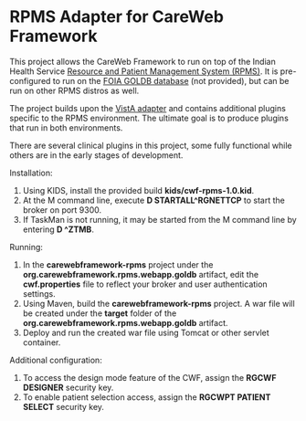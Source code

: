 # RPMS Adapter for CareWeb Framework
This project allows the CareWeb Framework to run on top of the Indian Health Service [Resource and Patient Management System (RPMS)](http://www.ihs.gov/rpms/).  It is pre-configured to run on the  [FOIA GOLDB database](http://sourceforge.net/projects/foiarpms/)  (not provided), but can be run on other RPMS distros as well.

The project builds upon the [VistA adapter](https://github.com/carewebframework/carewebframework-vista) and contains
additional plugins specific to the RPMS environment.  The ultimate goal is to produce plugins that run in both environments.

There are several clinical plugins in this project, some fully functional while others are in the early
stages of development.

Installation:

1. Using KIDS, install the provided build <b>kids/cwf-rpms-1.0.kid</b>.
2. At the M command line, execute <b>D STARTALL^RGNETTCP</b> to start the broker on port 9300.
3. If TaskMan is not running, it may be started from the M command line by entering <b>D ^ZTMB</b>.

Running:

1. In the <b>carewebframework-rpms</b> project under the <b>org.carewebframework.rpms.webapp.goldb</b> artifact, edit the <b>cwf.properties</b> file to reflect your broker and user authentication settings.
2. Using Maven, build the <b>carewebframework-rpms</b> project.  A war file will be created under the <b>target</b> folder of the <b>org.carewebframework.rpms.webapp.goldb</b> artifact.
3. Deploy and run the created war file using Tomcat or other servlet container.

Additional configuration:

1. To access the design mode feature of the CWF, assign the <b>RGCWF DESIGNER</b> security key.
2. To enable patient selection access, assign the <b>RGCWPT PATIENT SELECT</b> security key.
